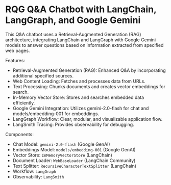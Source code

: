 # RQG Q&A Chatbot with LangChain, LangGraph, and Google Gemini
This Q&A chatbot uses a Retrieval-Augmented Generation (RAG) architecture, integrating LangChain and LangGraph with Google Gemini models to answer questions based on information extracted from specified web pages.

Features:
* Retrieval-Augmented Generation (RAG): Enhanced Q&A by incorporating additional specified sources.
* Web Content Loading: Fetches and processes data from URLs.
* Text Processing: Chunks documents and creates vector embeddings for search.
* In-Memory Vector Store: Stores and searches embedded data efficiently.
* Google Gemini Integration: Utilizes gemini-2.0-flash for chat and models/embedding-001 for embeddings.
* LangGraph Workflow: Clear, modular, and visualizable application flow.
* LangSmith Tracing: Provides observability for debugging.

Components:
* Chat Model: `gemini-2.0-flash` (Google GenAI)
* Embeddings Model: `models/embedding-001` (Google GenAI)
* Vector Store: `InMemoryVectorStore` (LangChain)
* Document Loader: `WebBaseLoader` (LangChain Community)
* Text Splitter: `RecursiveCharacterTextSplitter` (LangChain)
* Workflow: `LangGraph`
* Observability: `LangSmith`
